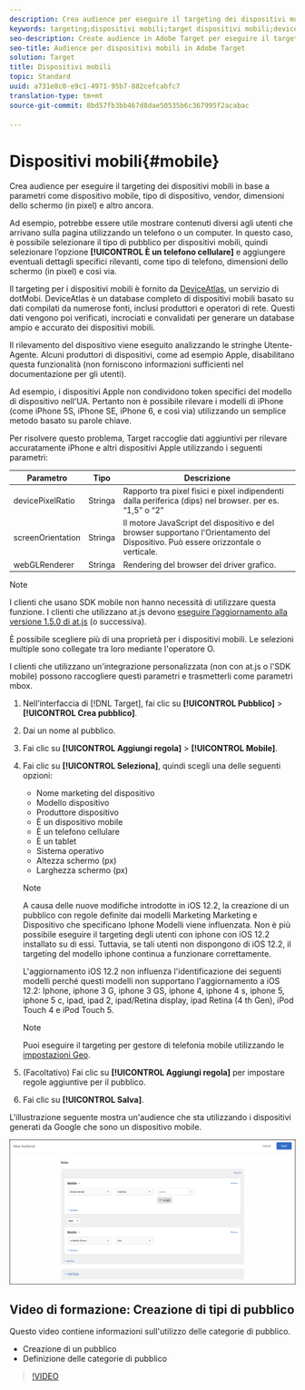 ```yaml
---
description: Crea audience per eseguire il targeting dei dispositivi mobili in base a parametri come dispositivo mobile, tipo di dispositivo, vendor, dimensioni dello schermo (in pixel) e altro ancora.
keywords: targeting;dispositivi mobili;target dispositivi mobili;deviceatlas;iphone;modelli di iphone;device atlas;displaywidth;larghezza display;altezza display;tipo di dispositivo;displayheight;telefono;tablet;modello di dispositivo
seo-description: Create audience in Adobe Target per eseguire il targeting dei dispositivi mobili in base a parametri quali dispositivo mobile, tipo di dispositivo, vendor del dispositivo, dimensioni dello schermo (in pixel) e altro ancora.
seo-title: Audience per dispositivi mobili in Adobe Target
solution: Target
title: Dispositivi mobili
topic: Standard
uuid: a731e8c0-e9c1-4971-95b7-882cefcabfc7
translation-type: tm+mt
source-git-commit: 8bd57fb3bb467d8dae50535b6c367995f2acabac

---
```



# Dispositivi mobili{#mobile}

Crea audience per eseguire il targeting dei dispositivi mobili in base a parametri come dispositivo mobile, tipo di dispositivo, vendor, dimensioni dello schermo (in pixel) e altro ancora.

Ad esempio, potrebbe essere utile mostrare contenuti diversi agli utenti che arrivano sulla pagina utilizzando un telefono o un computer. In questo caso, è possibile selezionare il tipo di pubblico per dispositivi mobili, quindi selezionare l’opzione **[!UICONTROL È un telefono cellulare]** e aggiungere eventuali dettagli specifici rilevanti, come tipo di telefono, dimensioni dello schermo (in pixel) e così via.

Il targeting per i dispositivi mobili è fornito da [DeviceAtlas](https://deviceatlas.com/device-data/user-agent-tester), un servizio di dotMobi. DeviceAtlas è un database completo di dispositivi mobili basato su dati compilati da numerose fonti, inclusi produttori e operatori di rete. Questi dati vengono poi verificati, incrociati e convalidati per generare un database ampio e accurato dei dispositivi mobili.

Il rilevamento del dispositivo viene eseguito analizzando le stringhe Utente-Agente. Alcuni produttori di dispositivi, come ad esempio Apple, disabilitano questa funzionalità (non forniscono informazioni sufficienti nel documentazione per gli utenti).

Ad esempio, i dispositivi Apple non condividono token specifici del modello di dispositivo nell&#39;UA. Pertanto non è possibile rilevare i modelli di iPhone (come iPhone 5S, iPhone SE, iPhone 6, e così via) utilizzando un semplice metodo basato su parole chiave.

Per risolvere questo problema, Target raccoglie dati aggiuntivi per rilevare accuratamente iPhone e altri dispositivi Apple utilizzando i seguenti parametri:

| Parametro | Tipo | Descrizione |
|--- |--- |--- |
| devicePixelRatio | Stringa | Rapporto tra pixel fisici e pixel indipendenti dalla periferica (dips) nel browser.  per es. “1,5” o “2” |
| screenOrientation | Stringa | Il motore JavaScript del dispositivo e del browser supportano l&#39;Orientamento del Dispositivo. Può essere orizzontale o verticale. |
| webGLRenderer | Stringa | Rendering del browser del driver grafico. |

>[!NOTE]
>
>I clienti che usano SDK mobile non hanno necessità di utilizzare questa funzione. I clienti che utilizzano at.js devono [eseguire l’aggiornamento alla versione 1.5.0 di at.js](../../../c-implementing-target/c-implementing-target-for-client-side-web/target-atjs-versions.md#reference_DBB5EDB79EC44E558F9E08D4774A0F7A) (o successiva).

È possibile scegliere più di una proprietà per i dispositivi mobili. Le selezioni multiple sono collegate tra loro mediante l&#39;operatore O.

I clienti che utilizzano un&#39;integrazione personalizzata (non con at.js o l&#39;SDK mobile) possono raccogliere questi parametri e trasmetterli come parametri mbox.

1. Nell’interfaccia di [!DNL Target], fai clic su **[!UICONTROL Pubblico]** &gt; **[!UICONTROL Crea pubblico]**.
1. Dai un nome al pubblico.
1. Fai clic su **[!UICONTROL Aggiungi regola]** &gt; **[!UICONTROL Mobile]**.
1. Fai clic su **[!UICONTROL Seleziona]**, quindi scegli una delle seguenti opzioni:

   * Nome marketing del dispositivo
   * Modello dispositivo
   * Produttore dispositivo
   * È un dispositivo mobile
   * È un telefono cellulare
   * È un tablet
   * Sistema operativo
   * Altezza schermo (px)
   * Larghezza schermo (px)
   >[!NOTE]
   >
   >A causa delle nuove modifiche introdotte in iOS 12.2, la creazione di un pubblico con regole definite dai modelli Marketing Marketing e Dispositivo che specificano Iphone Modelli viene influenzata. Non è più possibile eseguire il targeting degli utenti con iphone con iOS 12.2 installato su di essi. Tuttavia, se tali utenti non dispongono di iOS 12.2, il targeting del modello iphone continua a funzionare correttamente.
   >
   >L&#39;aggiornamento iOS 12.2 non influenza l&#39;identificazione dei seguenti modelli perché questi modelli non supportano l&#39;aggiornamento a iOS 12.2: Iphone, iphone 3 G, iphone 3 GS, iphone 4, iphone 4 s, iphone 5, iphone 5 c, ipad, ipad 2, ipad/Retina display, ipad Retina (4 th Gen), iPod Touch 4 e iPod Touch 5.

   >[!NOTE]
   >
   >Puoi eseguire il targeting per gestore di telefonia mobile utilizzando le [impostazioni Geo](../../../c-target/c-audiences/c-target-rules/geo.md#concept_5B4D99DE685348FB877929EE0F942670).

1. (Facoltativo) Fai clic su **[!UICONTROL Aggiungi regola]** per impostare regole aggiuntive per il pubblico.
1. Fai clic su **[!UICONTROL Salva]**.

L&#39;illustrazione seguente mostra un&#39;audience che sta utilizzando i dispositivi generati da Google che sono un dispositivo mobile.

![Dispositivi mobili di destinazione](assets/target_mobile.png)

## Video di formazione: Creazione di tipi di pubblico

Questo video contiene informazioni sull&#39;utilizzo delle categorie di pubblico.

* Creazione di un pubblico
* Definizione delle categorie di pubblico

>[!VIDEO](https://video.tv.adobe.com/v/17392?captions=ita)
